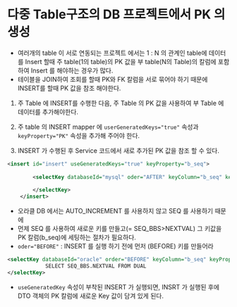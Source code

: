 # 다중 Table구조의 DB 프로젝트에서 PK 의 생성
- 여러개의 table 이 서로 연동되는 프로젝트 에서는 1 : N 의 관계인 table에 데이터를 Insert 할때 주 table(1의 table)의 PK 값을 부 table(N의 Table)의 칼럼에 포함하여 Insert 를 해야하는 경우가 많다.
- 테이블을 JOIN하여 조회를 할때 PK와 FK 칼럼을 서로 묶어야 하기 때문에 INSERT를 할때 PK 값을 참조 해야한다. 
1. 주 Table 에 INSERT를 수행한 다음, 주 Table 의 PK 값을 사용하여 부 Table 에 데이터를 추가해야한다.

2. 주 table 의 INSERT mapper 에 `userGeneratedKeys="true"` 속성과 `keyProperty="PK"` 속성을 추가해 주어야 한다.

3. INSERT 가 수행된 후 Service 코드에서 새로 추가된 PK 값을 참조 할 수 있다.
```xml
<insert id="insert" useGeneratedKeys="true" keyProperty="b_seq">
		
		<selectKey databaseId="mysql" oder="AFTER" keyColumn="b_seq" keyProperty="b_seq">
			
		</selectKey>
	</insert>
```


- 오라클 DB 에서는 AUTO_INCREMENT 를 사용하지 않고 SEQ 를 사용하기 때문에
- 먼제 SEQ 를 사용하여 새로운 키를 만들고(= SEQ_BBS>NEXTVAL) 그 키값을 PK
칼럼(b_seq)에 세팅하는 절차가 필요하다. 
- `oder="BEFORE"` : INSERT 를 실행 하기 전에 먼저 (BEFORE) 키를 만들어라 
```xml
<selectKey databaseId="oracle" order="BEFORE" keyColumn="b_seq" keyProperty="b_seq">
			SELECT SEQ_BBS.NEXTVAL FROM DUAL
</selectKey>
```

- `useGeneratedKey` 속성이 부착된 INSERT 가 실행되면, INSRT 가 실행된 후에 DTO 객체의 PK 칼럼에 새로운 Key 값이 담겨 있게 된다. 